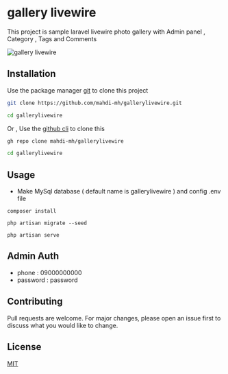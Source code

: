 # gallery livewire

This project is sample laravel livewire photo gallery with Admin panel , Category , Tags and Comments

![gallery livewire](https://github.com/mahdi-mh/gallerylivewire/public/images/galleryLivewire.png)

## Installation

Use the package manager [git](https://git-scm.com/downloads/) to clone this project

```bash
git clone https://github.com/mahdi-mh/gallerylivewire.git

cd gallerylivewire
```

Or , Use the [github cli](https://cli.github.com/) to clone this

```bash
gh repo clone mahdi-mh/gallerylivewire

cd gallerylivewire
```

## Usage
* Make MySql database ( default name is gallerylivewire ) and config .env file

```composer
composer install

php artisan migrate --seed

php artisan serve
```

## Admin Auth

* phone : 09000000000
* password : password

## Contributing
Pull requests are welcome. For major changes, please open an issue first to discuss what you would like to change.


## License
[MIT](https://choosealicense.com/licenses/mit/)